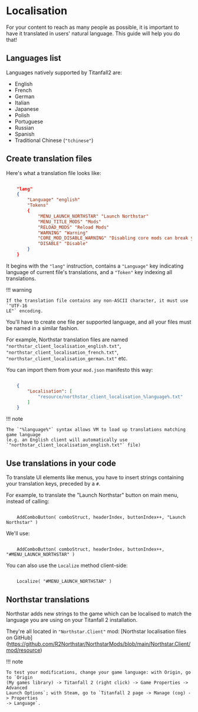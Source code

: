 # Localisation

For your content to reach as many people as possible, it is important to have it
translated in users' natural language. This guide will help you do that!

## Languages list

Languages natively supported by Titanfall2 are:

- English
- French
- German
- Italian
- Japanese
- Polish
- Portuguese
- Russian
- Spanish
- Traditional Chinese (`"tchinese"`)

## Create translation files

Here's what a translation file looks like:

```json

    "lang"
    {
        "Language" "english"
        "Tokens"
        {
            "MENU_LAUNCH_NORTHSTAR" "Launch Northstar"
            "MENU_TITLE_MODS" "Mods"
            "RELOAD_MODS" "Reload Mods"
            "WARNING" "Warning"
            "CORE_MOD_DISABLE_WARNING" "Disabling core mods can break your client!"
            "DISABLE" "Disable"
        }
    }
```

It begins with the `"lang"` instruction, contains a `"Language"` key indicating
language of current file's translations, and a `"Token"` key indexing all
translations.

!!! warning

    If the translation file contains any non-ASCII character, it must use `"UTF-16
    LE"` encoding.

You'll have to create one file per supported language, and all your files must be named
in a similar fashion.

For example, Northstar translation files are named
`"northstar_client_localisation_english.txt"`,
`"northstar_client_localisation_french.txt"`,
`"northstar_client_localisation_german.txt"` etc.

You can import them from your `mod.json` manifesto this way:

```json

    {
        "Localisation": [
            "resource/northstar_client_localisation_%language%.txt"
        ]
    }
```

!!! note

    The `"%language%"` syntax allows VM to load up translations matching game language
    (e.g. an English client will automatically use
    `"northstar_client_localisation_english.txt"` file)

## Use translations in your code

To translate UI elements like menus, you have to insert strings containing your
translation keys, preceded by a `#`.

For example, to translate the "Launch Northstar" button on main menu, instead of
calling:

```

    AddComboButton( comboStruct, headerIndex, buttonIndex++, "Launch Northstar" )
```

We'll use:

```

    AddComboButton( comboStruct, headerIndex, buttonIndex++, "#MENU_LAUNCH_NORTHSTAR" )
```

You can also use the `Localize` method client-side:

```

    Localize( "#MENU_LAUNCH_NORTHSTAR" )
```

## Northstar translations

Northstar adds new strings to the game which can be localised to match the language you
are using on your Titanfall 2 installation.

They're all located in `"Northstar.Client"` mod: [Northstar localisation files on
GitHub]
(https://github.com/R2Northstar/NorthstarMods/blob/main/Northstar.Client/mod/resource)

!!! note

    To test your modifications, change your game language: with Origin, go to `Origin
    (My games library) -> Titanfall 2 (right click) -> Game Properties -> Advanced
    Launch Options`; with Steam, go to `Titanfall 2 page -> Manage (cog) -> Properties
    -> Language`.
